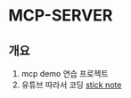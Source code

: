 # MCP-SERVER

## 개요

1. mcp demo 연습 프로젝트
2. 유튜브 따라서 코딩 [stick note](https://www.youtube.com/watch?v=-8k9lGpGQ6g)





